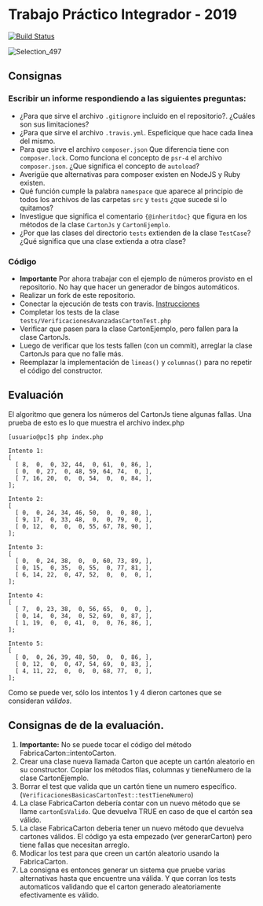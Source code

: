 # Trabajo Práctico Integrador - 2019

[![Build Status](https://travis-ci.org/VickyRoggeroni/TPBingo2019.svg?branch=master)](https://travis-ci.org/VickyRoggeroni/TPBingo2019.svg?branch=master)

![Selection_497](https://user-images.githubusercontent.com/14078528/58498174-e1148d80-8153-11e9-9c45-626c9a33858f.png)

## Consignas

### Escribir un informe respondiendo a las siguientes preguntas:

- ¿Para que sirve el archivo `.gitignore` incluido en el repositorio?. ¿Cuáles son sus limitaciones?
- ¿Para que sirve el archivo `.travis.yml`. Espeficique que hace cada linea del mismo.
- Para que sirve el archivo `composer.json` Que diferencia tiene con `composer.lock`. Como funciona el concepto de `psr-4` el archivo `composer.json`. ¿Que significa el concepto de `autoload`?
- Averigüe que alternativas para composer existen en NodeJS y Ruby existen.
- Qué función cumple la palabra `namespace` que aparece al principio de todos los archivos de las carpetas `src` y `tests` ¿que sucede si lo quitamos?
- Investigue que significa el comentario `{@inheritdoc}` que figura en los métodos de la clase `CartonJs` y `CartonEjemplo`.
- ¿Por que las clases del directorio `tests` extienden de la clase `TestCase`? ¿Qué significa que una clase extienda a otra clase?

### Código

- **Importante** Por ahora trabajar con el ejemplo de números provisto en el repositorio. No hay que hacer un generador de bingos automáticos.
- Realizar un fork de este repositorio.
- Conectar la ejecución de tests con travis. [Instrucciones](https://github.com/dagostinoips/TPBingo2019/wiki/Como-conectar-un-proyecto-con-travis)
- Completar los tests de la clase `tests/VerificacionesAvanzadasCartonTest.php`
- Verificar que pasen para la clase CartonEjemplo, pero fallen para la clase CartonJs.
- Luego de verificar que los tests fallen (con un commit), arreglar la clase CartonJs para que no falle más.
- Reemplazar la implementación de `lineas()` y `columnas()` para no repetir el código del constructor.


## Evaluación

El algoritmo que genera los números del CartonJs tiene algunas fallas. Una prueba de esto es lo que muestra el archivo index.php

```
[usuario@pc]$ php index.php

Intento 1:
[
  [ 8,  0,  0, 32, 44,  0, 61,  0, 86, ],
  [ 0,  0, 27,  0, 48, 59, 64, 74,  0, ],
  [ 7, 16, 20,  0,  0, 54,  0,  0, 84, ],
];

Intento 2:
[
  [ 0,  0, 24, 34, 46, 50,  0,  0, 80, ],
  [ 9, 17,  0, 33, 48,  0,  0, 79,  0, ],
  [ 0, 12,  0,  0,  0, 55, 67, 78, 90, ],
];

Intento 3:
[
  [ 0,  0, 24, 38,  0,  0, 60, 73, 89, ],
  [ 0, 15,  0, 35,  0, 55,  0, 77, 81, ],
  [ 6, 14, 22,  0, 47, 52,  0,  0,  0, ],
];

Intento 4:
[
  [ 7,  0, 23, 38,  0, 56, 65,  0,  0, ],
  [ 0, 14,  0, 34,  0, 52, 69,  0, 87, ],
  [ 1, 19,  0,  0, 41,  0,  0, 76, 86, ],
];

Intento 5:
[
  [ 0,  0, 26, 39, 48, 50,  0,  0, 86, ],
  [ 0, 12,  0,  0, 47, 54, 69,  0, 83, ],
  [ 4, 11, 22,  0,  0,  0, 68, 77,  0, ],
];
```

Como se puede ver, sólo los intentos 1 y 4 dieron cartones que se consideran _válidos_.

## Consignas de de la evaluación.

1. **Importante:** No se puede tocar el código del método FabricaCarton::intentoCarton.
1. Crear una clase nueva llamada Carton que acepte un cartón aleatorio en su constructor. Copiar los métodos filas, columnas y tieneNumero de la clase CartonEjemplo.
1. Borrar el test que valida que un cartón tiene un numero específico. (`VerificacionesBasicasCartonTest::testTieneNumero`)
1. La clase FabricaCarton debería contar con un nuevo método que se llame `cartonEsValido`. Que devuelva TRUE en caso de que el cartón sea válido.
1. La clase FabricaCarton deberia tener un nuevo método que devuelva cartones válidos. El código ya esta empezado (ver generarCarton) pero tiene fallas que necesitan arreglo.
1. Modicar los test para que creen un cartón aleatorio usando la FabricaCarton.
1. La consigna es entonces generar un sistema que pruebe varias alternativas hasta que encuentre una válida. Y que corran los tests automaticos validando que el carton generado aleatoriamente efectivamente es válido.
